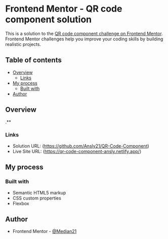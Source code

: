 # Frontend Mentor - QR code component solution

This is a solution to the [QR code component challenge on Frontend Mentor](https://www.frontendmentor.io/solutions/qr-code-component-nm5YAXM_1y). Frontend Mentor challenges help you improve your coding skills by building realistic projects. 

## Table of contents

- [Overview](#overview)
  - [Links](#links)
- [My process](#my-process)
  - [Built with](#built-with)
- [Author](#author)


## Overview

.**

### Links

- Solution URL: (https://github.com/Ansly21/QR-Code-Component)
- Live Site URL: (https://qr-code-component-ansly.netlify.app/)

## My process

### Built with

- Semantic HTML5 markup
- CSS custom properties
- Flexbox

## Author

- Frontend Mentor - [@Median21](https://www.frontendmentor.io/profile/Median21)
